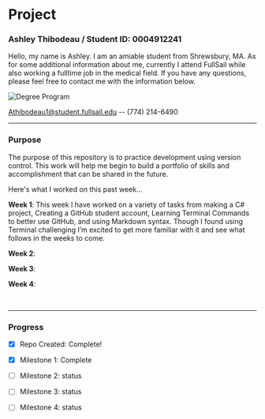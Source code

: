 # Project
### Ashley Thibodeau / Student ID: 0004912241 
 Hello, my name is Ashley. I am an amiable student from Shrewsbury, MA. As for some additional information about me, currently I attend FullSail while also working a fulltime job in the medical field. If you have any questions, please feel free to contact me with the information below.


![Degree Program](https://img.shields.io/badge/degree-web%20design%20%26%20development-blue.svg)


Athibodeau1@student.fullsail.edu -- (774) 214-6490 


---
### Purpose

The purpose of this repository is to practice development using version control. This work will help me begin to build a portfolio of skills and accomplishment that can be shared in the future. 

Here's what I worked on this past week...

**Week 1**: This week I have worked on a variety of tasks from making a C# project, Creating a GitHub student account, Learning Terminal Commands to better use GitHub, and using Markdown syntax. Though I found using Terminal challenging I’m excited to get more familiar with it and see what follows in the weeks to come. 

**Week 2**:    

**Week 3**:    

**Week 4**:   


<br>

---
### Progress

- [X] Repo Created: Complete! 
- [X] Milestone 1: Complete
- [ ] Milestone 2: status 
- [ ] Milestone 3: status
- [ ] Milestone 4: status






